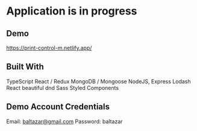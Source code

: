 # Application is in progress

## Demo
https://print-control-m.netlify.app/

## Built With
TypeScript
React / Redux
MongoDB / Mongoose
NodeJS, Express
Lodash
React beautiful dnd
Sass
Styled Components

## Demo Account Credentials
Email:  baltazar@gmail.com
Password:  baltazar
